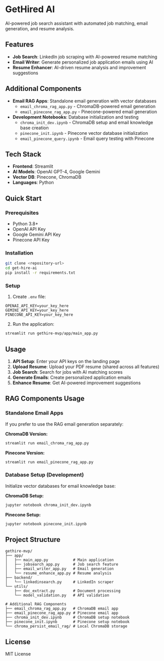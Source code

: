 # GetHired AI

AI-powered job search assistant with automated job matching, email generation, and resume analysis.

## Features

- **Job Search**: LinkedIn job scraping with AI-powered resume matching
- **Email Writer**: Generate personalized job application emails using AI
- **Resume Enhancer**: AI-driven resume analysis and improvement suggestions

## Additional Components

- **Email RAG Apps**: Standalone email generation with vector databases
  - `email_chroma_rag_app.py` - ChromaDB-powered email generation
  - `email_pinecone_rag_app.py` - Pinecone-powered email generation
- **Development Notebooks**: Database initialization and testing
  - `chroma_init_dev.ipynb` - ChromaDB setup and email knowledge base creation
  - `pinecone_init.ipynb` - Pinecone vector database initialization
  - `email_pinecone_query.ipynb` - Email query testing with Pinecone

## Tech Stack

- **Frontend**: Streamlit
- **AI Models**: OpenAI GPT-4, Google Gemini
- **Vector DB**: Pinecone, ChromaDB
- **Languages**: Python

## Quick Start

### Prerequisites
- Python 3.8+
- OpenAI API Key
- Google Gemini API Key
- Pinecone API Key

### Installation
```bash
git clone <repository-url>
cd get-hire-ai
pip install -r requirements.txt
```

### Setup
1. Create `.env` file:
```env
OPENAI_API_KEY=your_key_here
GEMINI_API_KEY=your_key_here
PINECONE_API_KEY=your_key_here
```

2. Run the application:
```bash
streamlit run gethire-mvp/app/main_app.py
```

## Usage

1. **API Setup**: Enter your API keys on the landing page
2. **Upload Resume**: Upload your PDF resume (shared across all features)
3. **Job Search**: Search for jobs with AI matching scores
4. **Generate Emails**: Create personalized application emails
5. **Enhance Resume**: Get AI-powered improvement suggestions

## RAG Components Usage

### Standalone Email Apps
If you prefer to use the RAG email generation separately:

**ChromaDB Version:**
```bash
streamlit run email_chroma_rag_app.py
```

**Pinecone Version:**
```bash
streamlit run email_pinecone_rag_app.py
```

### Database Setup (Development)
Initialize vector databases for email knowledge base:

**ChromaDB Setup:**
```bash
jupyter notebook chroma_init_dev.ipynb
```

**Pinecone Setup:**
```bash
jupyter notebook pinecone_init.ipynb
```

## Project Structure

```
gethire-mvp/
├── app/
│   ├── main_app.py           # Main application
│   ├── jobsearch_app.py      # Job search feature
│   ├── email_writer_app.py   # Email generation
│   └── resume_enhance_app.py # Resume analysis
├── backend/
│   └── linkedinsearch.py     # LinkedIn scraper
└── utils/
    ├── doc_extract.py        # Document processing
    └── model_validation.py   # API validation

# Additional RAG Components
├── email_chroma_rag_app.py   # ChromaDB email app
├── email_pinecone_rag_app.py # Pinecone email app
├── chroma_init_dev.ipynb     # ChromaDB setup notebook
├── pinecone_init.ipynb       # Pinecone setup notebook
└── chroma_persist_email_rag/ # Local ChromaDB storage
```

## License

MIT License
